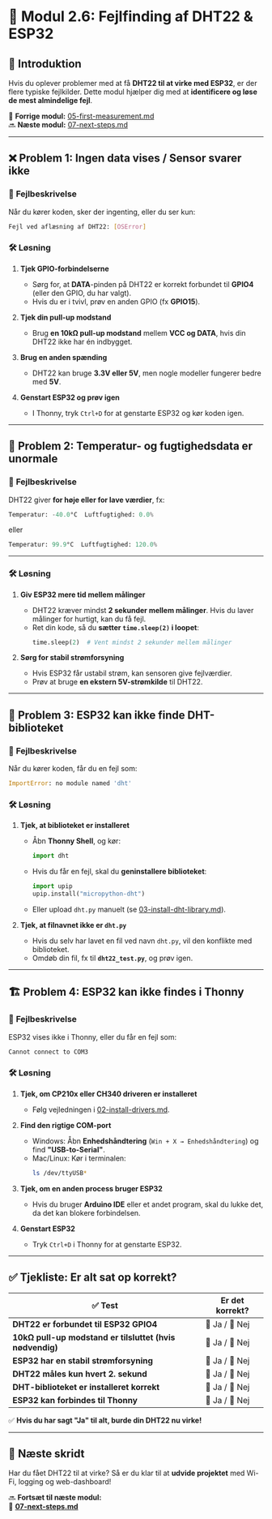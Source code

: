 # 🔄 Modul 2.6: Fejlfinding af DHT22 & ESP32

## 📌 **Introduktion**
Hvis du oplever problemer med at få **DHT22 til at virke med ESP32**, er der flere typiske fejlkilder. Dette modul hjælper dig med at **identificere og løse de mest almindelige fejl**.

🔗 **Forrige modul:** [05-first-measurement.md](05-first-measurement.md)  
🔜 **Næste modul:** [07-next-steps.md](07-next-steps.md)  

---

## ❌ **Problem 1: Ingen data vises / Sensor svarer ikke**
### 🔎 **Fejlbeskrivelse**
Når du kører koden, sker der ingenting, eller du ser kun:

```bash
Fejl ved aflæsning af DHT22: [OSError]
```

### 🛠 **Løsning**
1. **Tjek GPIO-forbindelserne**  
   - Sørg for, at **DATA**-pinden på DHT22 er korrekt forbundet til **GPIO4** (eller den GPIO, du har valgt).  
   - Hvis du er i tvivl, prøv en anden GPIO (fx **GPIO15**).  

2. **Tjek din pull-up modstand**  
   - Brug **en 10kΩ pull-up modstand** mellem **VCC og DATA**, hvis din DHT22 ikke har én indbygget.  

3. **Brug en anden spænding**  
   - DHT22 kan bruge **3.3V eller 5V**, men nogle modeller fungerer bedre med **5V**.  

4. **Genstart ESP32 og prøv igen**  
   - I Thonny, tryk `Ctrl+D` for at genstarte ESP32 og kør koden igen.  

---

## 🔄 **Problem 2: Temperatur- og fugtighedsdata er unormale**
### 🔎 **Fejlbeskrivelse**
DHT22 giver **for høje eller for lave værdier**, fx:     
```python
Temperatur: -40.0°C  Luftfugtighed: 0.0%
```
eller    
```python
Temperatur: 99.9°C  Luftfugtighed: 120.0%
```

---

### 🛠 **Løsning**
1. **Giv ESP32 mere tid mellem målinger**  
   - DHT22 kræver mindst **2 sekunder mellem målinger**. Hvis du laver målinger for hurtigt, kan du få fejl.  
   - Ret din kode, så du **sætter `time.sleep(2)` i loopet**:
     ```python
     time.sleep(2)  # Vent mindst 2 sekunder mellem målinger
     ```

2. **Sørg for stabil strømforsyning**  
   - Hvis ESP32 får ustabil strøm, kan sensoren give fejlværdier.  
   - Prøv at bruge **en ekstern 5V-strømkilde** til DHT22.

---

## 🚨 **Problem 3: ESP32 kan ikke finde DHT-biblioteket**
### 🔎 **Fejlbeskrivelse**
Når du kører koden, får du en fejl som:    
```python
ImportError: no module named 'dht'
```

### 🛠 **Løsning**
1. **Tjek, at biblioteket er installeret**  
   - Åbn **Thonny Shell**, og kør:
     ```python
     import dht
     ```
   - Hvis du får en fejl, skal du **geninstallere biblioteket**:
     ```python
     import upip
     upip.install("micropython-dht")
     ```
   - Eller upload `dht.py` manuelt (se [03-install-dht-library.md](03-install-dht-library.md)).

2. **Tjek, at filnavnet ikke er `dht.py`**  
   - Hvis du selv har lavet en fil ved navn `dht.py`, vil den konflikte med biblioteket.  
   - Omdøb din fil, fx til **`dht22_test.py`**, og prøv igen.

---

## 🏗 **Problem 4: ESP32 kan ikke findes i Thonny**
### 🔎 **Fejlbeskrivelse**
ESP32 vises ikke i Thonny, eller du får en fejl som:
```python
Cannot connect to COM3
```

### 🛠 **Løsning**
1. **Tjek, om CP210x eller CH340 driveren er installeret**  
   - Følg vejledningen i [02-install-drivers.md](02-install-drivers.md).  

2. **Find den rigtige COM-port**  
   - Windows: Åbn **Enhedshåndtering** (`Win + X → Enhedshåndtering`) og find **"USB-to-Serial"**.  
   - Mac/Linux: Kør i terminalen:
     ```bash
     ls /dev/ttyUSB*
     ```

3. **Tjek, om en anden process bruger ESP32**  
   - Hvis du bruger **Arduino IDE** eller et andet program, skal du lukke det, da det kan blokere forbindelsen.  

4. **Genstart ESP32**  
   - Tryk `Ctrl+D` i Thonny for at genstarte ESP32.  

---

## ✅ **Tjekliste: Er alt sat op korrekt?**
| ✅ **Test** | **Er det korrekt?** |
|------------|-----------------|
| **DHT22 er forbundet til ESP32 GPIO4** | 🔲 Ja / 🔲 Nej |
| **10kΩ pull-up modstand er tilsluttet (hvis nødvendig)** | 🔲 Ja / 🔲 Nej |
| **ESP32 har en stabil strømforsyning** | 🔲 Ja / 🔲 Nej |
| **DHT22 måles kun hvert 2. sekund** | 🔲 Ja / 🔲 Nej |
| **DHT-biblioteket er installeret korrekt** | 🔲 Ja / 🔲 Nej |
| **ESP32 kan forbindes til Thonny** | 🔲 Ja / 🔲 Nej |

✅ **Hvis du har sagt "Ja" til alt, burde din DHT22 nu virke!**  

---

## 🚀 **Næste skridt**
Har du fået DHT22 til at virke? Så er du klar til at **udvide projektet** med Wi-Fi, logging og web-dashboard!  

🔜 **Fortsæt til næste modul:**  
📄 **[07-next-steps.md](07-next-steps.md)**
